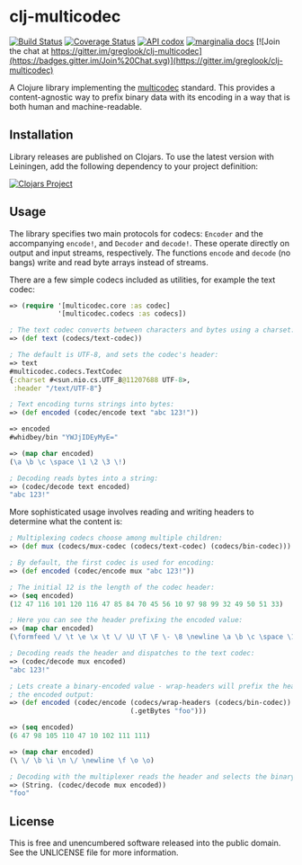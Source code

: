 clj-multicodec
==============

[![Build Status](https://travis-ci.org/greglook/clj-multicodec.svg?branch=develop)](https://travis-ci.org/greglook/clj-multicodec)
[![Coverage Status](https://coveralls.io/repos/greglook/clj-multicodec/badge.svg?branch=develop&service=github)](https://coveralls.io/github/greglook/clj-multicodec?branch=develop)
[![API codox](https://img.shields.io/badge/doc-API-blue.svg)](https://greglook.github.io/clj-multicodec/api/)
[![marginalia docs](http://b.repl.ca/v1/doc-marginalia-blue.png)](https://greglook.github.io/clj-multicodec/marginalia/uberdoc.html)
[![Join the chat at https://gitter.im/greglook/clj-multicodec](https://badges.gitter.im/Join%20Chat.svg)](https://gitter.im/greglook/clj-multicodec)

A Clojure library implementing the
[multicodec](https://github.com/jbenet/multicodec) standard. This provides a
content-agnostic way to prefix binary data with its encoding in a way that is
both human and machine-readable.

## Installation

Library releases are published on Clojars. To use the latest version with
Leiningen, add the following dependency to your project definition:

[![Clojars Project](http://clojars.org/mvxcvi/multicodec/latest-version.svg)](http://clojars.org/mvxcvi/multicodec)

## Usage

The library specifies two main protocols for codecs: `Encoder` and the
accompanying `encode!`, and `Decoder` and `decode!`. These operate directly on
output and input streams, respectively. The functions `encode` and `decode` (no
bangs) write and read byte arrays instead of streams.

There are a few simple codecs included as utilities, for example the text codec:

```clojure
=> (require '[multicodec.core :as codec]
            '[multicodec.codecs :as codecs])

; The text codec converts between characters and bytes using a charset:
=> (def text (codecs/text-codec))

; The default is UTF-8, and sets the codec's header:
=> text
#multicodec.codecs.TextCodec
{:charset #<sun.nio.cs.UTF_8@11207688 UTF-8>,
 :header "/text/UTF-8"}

; Text encoding turns strings into bytes:
=> (def encoded (codec/encode text "abc 123!"))

=> encoded
#whidbey/bin "YWJjIDEyMyE="

=> (map char encoded)
(\a \b \c \space \1 \2 \3 \!)

; Decoding reads bytes into a string:
=> (codec/decode text encoded)
"abc 123!"
```

More sophisticated usage involves reading and writing headers to determine what
the content is:

```clojure
; Multiplexing codecs choose among multiple children:
=> (def mux (codecs/mux-codec (codecs/text-codec) (codecs/bin-codec)))

; By default, the first codec is used for encoding:
=> (def encoded (codec/encode mux "abc 123!"))

; The initial 12 is the length of the codec header:
=> (seq encoded)
(12 47 116 101 120 116 47 85 84 70 45 56 10 97 98 99 32 49 50 51 33)

; Here you can see the header prefixing the encoded value:
=> (map char encoded)
(\formfeed \/ \t \e \x \t \/ \U \T \F \- \8 \newline \a \b \c \space \1 \2 \3 \!)

; Decoding reads the header and dispatches to the text codec:
=> (codec/decode mux encoded)
"abc 123!"

; Lets create a binary-encoded value - wrap-headers will prefix the header to
; the encoded output:
=> (def encoded (codec/encode (codecs/wrap-headers (codecs/bin-codec))
                              (.getBytes "foo")))

=> (seq encoded)
(6 47 98 105 110 47 10 102 111 111)

=> (map char encoded)
(\ \/ \b \i \n \/ \newline \f \o \o)

; Decoding with the multiplexer reads the header and selects the binary codec:
=> (String. (codec/decode mux encoded))
"foo"
```

## License

This is free and unencumbered software released into the public domain.
See the UNLICENSE file for more information.
